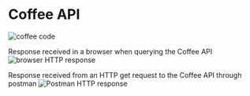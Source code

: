 # Coffee API 

![coffee code](https://github.com/debnon/testAPI/blob/main/pictures/coffee.png?raw=true)

Response received in a browser when querying the Coffee API
![browser HTTP response](https://github.com/debnon/testAPI/blob/main/pictures/browser.png?raw=true)

Response received from an HTTP get request to the Coffee API through postman 
![Postman HTTP response](https://github.com/debnon/testAPI/blob/main/pictures/postman.png?raw=true)
